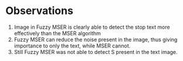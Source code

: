 # Observations

1. Image in Fuzzy MSER is clearly able to detect the stop text more effectively than the MSER algorithm
2. Fuzzy MSER can reduce the noise present in the image, thus giving importance to only the text, while MSER cannot.
3. Still Fuzzy MSER was not able to detect S present in the text image.

